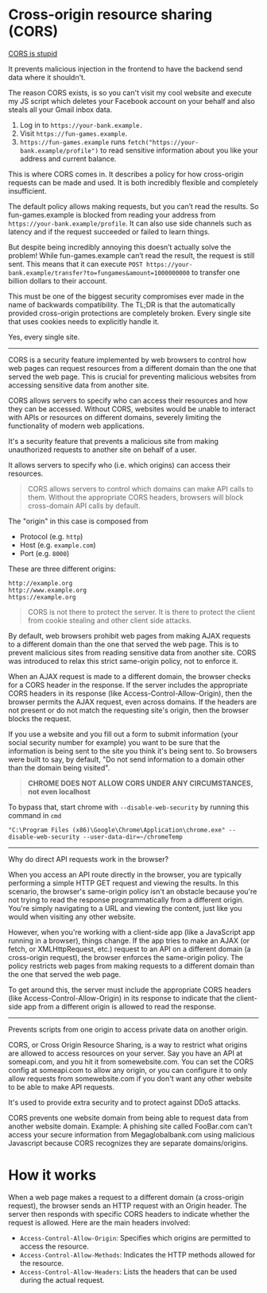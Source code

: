 # Cross-origin resource sharing (CORS)

[CORS is stupid](https://kevincox.ca/2024/08/24/cors/)

It prevents malicious injection in the frontend to have the backend send data where it shouldn't.

The reason CORS exists, is so you can't visit my cool website and execute my JS script which deletes your Facebook account on your behalf and also steals all your Gmail inbox data.

1. Log in to `https://your-bank.example.`
2. Visit `https://fun-games.example`.
3. `https://fun-games.example` runs `fetch("https://your-bank.example/profile")` to read sensitive information about you like your address and current balance.

This is where CORS comes in. It describes a policy for how cross-origin requests can be made and used. It is both incredibly flexible and completely insufficient.

The default policy allows making requests, but you can’t read the results. So fun-games.example is blocked from reading your address from `https://your-bank.example/profile`. It can also use side channels such as latency and if the request succeeded or failed to learn things.

But despite being incredibly annoying this doesn’t actually solve the problem! While fun-games.example can’t read the result, the request is still sent. This means that it can execute `POST https://your-bank.example/transfer?to=fungames&amount=1000000000` to transfer one billion dollars to their account.

This must be one of the biggest security compromises ever made in the name of backwards compatibility. The TL;DR is that the automatically provided cross-origin protections are completely broken. Every single site that uses cookies needs to explicitly handle it.

Yes, every single site.

---

CORS is a security feature implemented by web browsers to control how web pages can request resources from a different domain than the one that served the web page. This is crucial for preventing malicious websites from accessing sensitive data from another site.

CORS allows servers to specify who can access their resources and how they can be accessed. Without CORS, websites would be unable to interact with APIs or resources on different domains, severely limiting the functionality of modern web applications.

It's a security feature that prevents a malicious site from making unauthorized requests to another site on behalf of a user.

It allows servers to specify who (i.e. which origins) can access their resources.

> CORS allows servers to control which domains can make API calls to them. Without the appropriate CORS headers, browsers will block cross-domain API calls by default.

The "origin" in this case is composed from

-   Protocol (e.g. `http`)
-   Host (e.g. `example.com`)
-   Port (e.g. `8000`)

These are three different origins:

```
http://example.org
http://www.example.org
https://example.org
```

> CORS is not there to protect the server. It is there to protect the client from cookie stealing and other client side attacks.

By default, web browsers prohibit web pages from making AJAX requests to a different domain than the one that served the web page. This is to prevent malicious sites from reading sensitive data from another site. CORS was introduced to relax this strict same-origin policy, not to enforce it.

When an AJAX request is made to a different domain, the browser checks for a CORS header in the response. If the server includes the appropriate CORS headers in its response (like Access-Control-Allow-Origin), then the browser permits the AJAX request, even across domains. If the headers are not present or do not match the requesting site's origin, then the browser blocks the request.

If you use a website and you fill out a form to submit information (your social security number for example) you want to be sure that the information is being sent to the site you think it's being sent to. So browsers were built to say, by default, "Do not send information to a domain other than the domain being visited".

> **CHROME DOES NOT ALLOW CORS UNDER ANY CIRCUMSTANCES, not even localhost**

To bypass that, start chrome with `--disable-web-security` by running this command in `cmd`

```
"C:\Program Files (x86)\Google\Chrome\Application\chrome.exe" --disable-web-security --user-data-dir=~/chromeTemp
```

---

Why do direct API requests work in the browser?

When you access an API route directly in the browser, you are typically performing a simple HTTP GET request and viewing the results. In this scenario, the browser's same-origin policy isn't an obstacle because you're not trying to read the response programmatically from a different origin. You're simply navigating to a URL and viewing the content, just like you would when visiting any other website.

However, when you're working with a client-side app (like a JavaScript app running in a browser), things change. If the app tries to make an AJAX (or fetch, or XMLHttpRequest, etc.) request to an API on a different domain (a cross-origin request), the browser enforces the same-origin policy. The policy restricts web pages from making requests to a different domain than the one that served the web page.

To get around this, the server must include the appropriate CORS headers (like Access-Control-Allow-Origin) in its response to indicate that the client-side app from a different origin is allowed to read the response.

---

Prevents scripts from one origin to access private data on another origin.

CORS, or Cross Origin Resource Sharing, is a way to restrict what origins are allowed to access resources on your server. Say you have an API at someapi.com, and you hit it from somewebsite.com. You can set the CORS config at someapi.com to allow any origin, or you can configure it to only allow requests from somewebsite.com if you don't want any other website to be able to make API requests.

It's used to provide extra security and to protect against DDoS attacks.

CORS prevents one website domain from being able to request data from another website domain. Example: A phishing site called FooBar.com can't access your secure information from Megaglobalbank.com using malicious Javascript because CORS recognizes they are separate domains/origins.

# How it works

When a web page makes a request to a different domain (a cross-origin request), the browser sends an HTTP request with an Origin header. The server then responds with specific CORS headers to indicate whether the request is allowed. Here are the main headers involved:

-   `Access-Control-Allow-Origin`: Specifies which origins are permitted to access the resource.
-   `Access-Control-Allow-Methods`: Indicates the HTTP methods allowed for the resource.
-   `Access-Control-Allow-Headers`: Lists the headers that can be used during the actual request.
